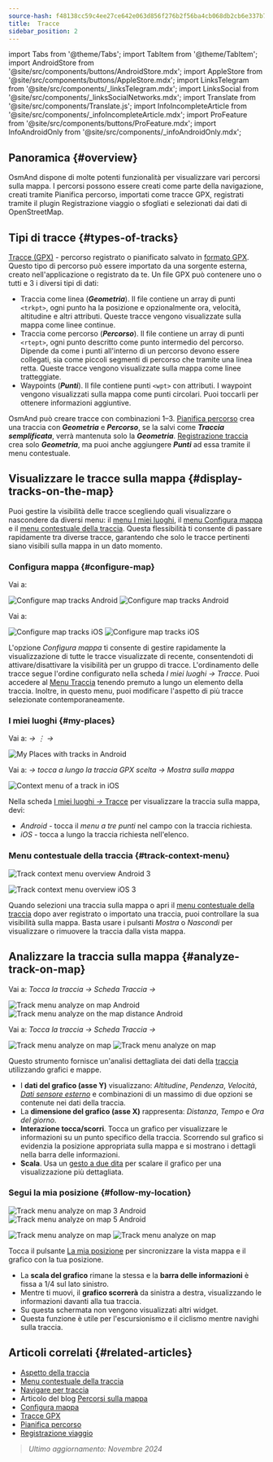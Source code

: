 ```yaml
---
source-hash: f48138cc59c4ee27ce642e063d856f276b2f56ba4cb068db2cb6e337b797c4c1
title:  Tracce
sidebar_position: 2
---
```

import Tabs from '@theme/Tabs';
import TabItem from '@theme/TabItem';
import AndroidStore from '@site/src/components/buttons/AndroidStore.mdx';
import AppleStore from '@site/src/components/buttons/AppleStore.mdx';
import LinksTelegram from '@site/src/components/_linksTelegram.mdx';
import LinksSocial from '@site/src/components/_linksSocialNetworks.mdx';
import Translate from '@site/src/components/Translate.js';
import InfoIncompleteArticle from '@site/src/components/_infoIncompleteArticle.mdx';
import ProFeature from '@site/src/components/buttons/ProFeature.mdx';
import InfoAndroidOnly from '@site/src/components/_infoAndroidOnly.mdx';



## Panoramica {#overview}

OsmAnd dispone di molte potenti funzionalità per visualizzare vari percorsi sulla mappa. I percorsi possono essere creati come parte della navigazione, creati tramite Pianifica percorso, importati come tracce GPX, registrati tramite il plugin Registrazione viaggio o sfogliati e selezionati dai dati di OpenStreetMap.


## Tipi di tracce {#types-of-tracks}

[Tracce (GPX)](#display-tracks-on-the-map) - percorso registrato o pianificato salvato in [formato GPX](https://en.wikipedia.org/wiki/GPS_Exchange_Format). Questo tipo di percorso può essere importato da una sorgente esterna, creato nell'applicazione o registrato da te. Un file GPX può contenere uno o tutti e 3 i diversi tipi di dati:

- Traccia come linea (***Geometria***). Il file contiene un array di punti ```<trkpt>```, ogni punto ha la posizione e opzionalmente ora, velocità, altitudine e altri attributi. Queste tracce vengono visualizzate sulla mappa come linee continue.
- Traccia come percorso (***Percorso***). Il file contiene un array di punti ```<rtept>```, ogni punto descritto come punto intermedio del percorso. Dipende da come i punti all'interno di un percorso devono essere collegati, sia come piccoli segmenti di percorso che tramite una linea retta. Queste tracce vengono visualizzate sulla mappa come linee tratteggiate.
- Waypoints (***Punti***). Il file contiene punti ```<wpt>``` con attributi. I waypoint vengono visualizzati sulla mappa come punti circolari. Puoi toccarli per ottenere informazioni aggiuntive.

OsmAnd può creare tracce con combinazioni 1–3. [Pianifica percorso](../../plan-route/create-route.md) crea una traccia con ***Geometria*** e ***Percorso***, se la salvi come ***Traccia semplificata***, verrà mantenuta solo la ***Geometria***. [Registrazione traccia](../../plugins/trip-recording.md#new-track-recording) crea solo ***Geometria***, ma puoi anche aggiungere ***Punti*** ad essa tramite il menu contestuale.


## Visualizzare le tracce sulla mappa {#display-tracks-on-the-map}

Puoi gestire la visibilità delle tracce scegliendo quali visualizzare o nascondere da diversi menu: il [menu I miei luoghi](#my-places), il [menu Configura mappa](#configure-map) e il [menu contestuale della traccia](#track-context-menu). Questa flessibilità ti consente di passare rapidamente tra diverse tracce, garantendo che solo le tracce pertinenti siano visibili sulla mappa in un dato momento.

### Configura mappa {#configure-map}

<Tabs groupId="operating-systems">

<TabItem value="android" label="Android">

Vai a: *<Translate android="true" ids="shared_string_menu,configure_map,shared_string_show,show_gpx"/>*

![Configure map tracks Android](@site/static/img/map/tracks_and_routes/tracks_and_routes_display_1_andr.png)   ![Configure map tracks Android](@site/static/img/map/tracks_and_routes/tracks_and_routes_display_andr.png)  

</TabItem>

<TabItem value="ios" label="iOS">

Vai a: *<Translate ios="true" ids="shared_string_menu,configure_map,shared_string_gpx_tracks"/>*

![Configure map tracks iOS](@site/static/img/personal/tracks/follow_track_1_ios.png)  ![Configure map tracks iOS](@site/static/img/personal/tracks/configure_map_track_menu_ios.png)

</TabItem>

</Tabs>

L'opzione *Configura mappa* ti consente di gestire rapidamente la visualizzazione di tutte le tracce visualizzate di recente, consentendoti di attivare/disattivare la visibilità per un gruppo di tracce. L'ordinamento delle tracce segue l'ordine configurato nella scheda *I miei luoghi → Tracce*. Puoi accedere al [Menu Traccia](../../personal/tracks/manage-tracks.md#track-menu) tenendo premuto a lungo un elemento della traccia. Inoltre, in questo menu, puoi modificare l'aspetto di più tracce selezionate contemporaneamente.

### I miei luoghi {#my-places}

<Tabs groupId="operating-systems">

<TabItem value="android" label="Android">

Vai a: *<Translate android="true" ids="shared_string_menu,shared_string_my_places,shared_string_gpx_files"/> → &#8942; → <Translate android="true" ids="shared_string_show_on_map"/>*

![My Places with tracks in Android](@site/static/img/personal/tracks/one_track_menu_andr.png)

</TabItem>

<TabItem value="ios" label="iOS">

Vai a: *<Translate ios="true" ids="shared_string_menu,shared_string_my_places,shared_string_gpx_tracks"/> → tocca a lungo la traccia GPX scelta → Mostra sulla mappa*

![Context menu of a track in iOS](@site/static/img/personal/tracks/one_track_menu_ios.png)

</TabItem>

</Tabs>

Nella scheda [I miei luoghi *→* Tracce](../../personal/tracks/manage-tracks.md#manage-tracks) per visualizzare la traccia sulla mappa, devi:

- *Android* - tocca il *menu a tre punti* nel campo con la traccia richiesta.
- *iOS* - tocca a lungo la traccia richiesta nell'elenco.


### Menu contestuale della traccia {#track-context-menu}

<Tabs groupId="operating-systems">

<TabItem value="android" label="Android">

![Track context menu overview Android 3](@site/static/img/personal/tracks/track_context_overview_andr_3.png)

</TabItem>

<TabItem value="ios" label="iOS">

![Track context menu overview iOS 3](@site/static/img/personal/tracks/track_context_overview_ios_3.png)

</TabItem>

</Tabs>

Quando selezioni una traccia sulla mappa o apri il [menu contestuale della traccia](./track-context-menu.md) dopo aver registrato o importato una traccia, puoi controllare la sua visibilità sulla mappa. Basta usare i pulsanti *Mostra* o *Nascondi* per visualizzare o rimuovere la traccia dalla vista mappa.


## Analizzare la traccia sulla mappa {#analyze-track-on-map}

<Tabs groupId="operating-systems">

<TabItem value="android" label="Android">

Vai a: *Tocca la traccia → Scheda Traccia → <Translate android="true" ids="analyze_on_map"/>*  

![Track menu analyze on map Android](@site/static/img/personal/tracks/analyze_track_on_map_andr.png)    ![Track menu analyze on the map distance Android](@site/static/img/personal/tracks/analyze_track_on_map_distance_andr.png)

</TabItem>

<TabItem value="ios" label="iOS">

Vai a: *Tocca la traccia → Scheda Traccia → <Translate ios="true" ids="analyze_on_map"/>*  

![Track menu analyze on map](@site/static/img/personal/tracks/track_analyze_ios.png)  ![Track menu analyze on map ](@site/static/img/personal/tracks/track_analyze_on_map_ios.png)

</TabItem>

</Tabs>

Questo strumento fornisce un'analisi dettagliata dei dati della [traccia](../../map/tracks/track-context-menu.md#options) utilizzando grafici e mappe.

- I **dati del grafico (asse Y)** visualizzano: *Altitudine*, *Pendenza*, *Velocità*, [*Dati sensore esterno*](../../plugins/external-sensors.md) e combinazioni di un massimo di due opzioni se contenute nei dati della traccia.
- La **dimensione del grafico (asse X)** rappresenta: *Distanza*, *Tempo* e *Ora del giorno*.
- **Interazione tocca/scorri**. Tocca un grafico per visualizzare le informazioni su un punto specifico della traccia. Scorrendo sul grafico si evidenzia la posizione appropriata sulla mappa e si mostrano i dettagli nella barra delle informazioni.
- **Scala**. Usa un [gesto a due dita](../../map/interact-with-map.md#gestures) per scalare il grafico per una visualizzazione più dettagliata.


### Segui la mia posizione {#follow-my-location}

<Tabs groupId="operating-systems">

<TabItem value="android" label="Android">

![Track menu analyze on map 3 Android](@site/static/img/personal/tracks/track_analyze_on_map_3_android.png) ![Track menu analyze on map 5 Android](@site/static/img/personal/tracks/track_analyze_on_map_5_android.png)

</TabItem>

<TabItem value="ios" label="iOS">

![Track menu analyze on map](@site/static/img/personal/tracks/track_follow_my_location_3_ios.png)  ![Track menu analyze on map ](@site/static/img/personal/tracks/track_follow_my_location_4_ios.png)

</TabItem>

</Tabs>

Tocca il pulsante [La mia posizione](../../map/interact-with-map.md#my-location-and-zoom) per sincronizzare la vista mappa e il grafico con la tua posizione.

- La **scala del grafico** rimane la stessa e la **barra delle informazioni** è fissa a 1/4 sul lato sinistro.
- Mentre ti muovi, il **grafico scorrerà** da sinistra a destra, visualizzando le informazioni davanti alla tua traccia.
- Su questa schermata non vengono visualizzati altri widget.
- Questa funzione è utile per l'escursionismo e il ciclismo mentre navighi sulla traccia.  


## Articoli correlati {#related-articles}

- [Aspetto della traccia](./appearance.md)
- [Menu contestuale della traccia](./track-context-menu.md)
- [Navigare per traccia](../../navigation/setup/gpx-navigation.md)
- Articolo del blog [Percorsi sulla mappa](https://docs.osmand.net/blog/routes)
- [Configura mappa](../../map/configure-map-menu.md)  
- [Tracce GPX](../../personal/tracks/index.md)  
- [Pianifica percorso](../../plan-route/index.md)  
- [Registrazione viaggio](../../plugins/trip-recording.md)

> *Ultimo aggiornamento: Novembre 2024*